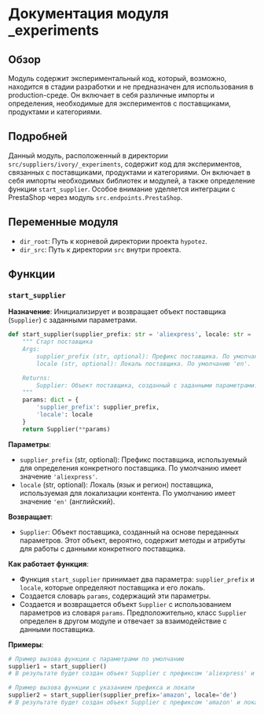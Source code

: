 # Документация модуля _experiments

## Обзор

Модуль содержит экспериментальный код, который, возможно, находится в стадии разработки и не предназначен для использования в production-среде. Он включает в себя различные импорты и определения, необходимые для экспериментов с поставщиками, продуктами и категориями.

## Подробней

Данный модуль, расположенный в директории `src/suppliers/ivory/_experiments`, содержит код для экспериментов, связанных с поставщиками, продуктами и категориями. Он включает в себя импорты необходимых библиотек и модулей, а также определение функции `start_supplier`.
Особое внимание уделяется интеграции с PrestaShop через модуль `src.endpoints.PrestaShop`.

## Переменные модуля

- `dir_root`: Путь к корневой директории проекта `hypotez`.
- `dir_src`: Путь к директории `src` внутри проекта.

## Функции

### `start_supplier`

**Назначение**: Инициализирует и возвращает объект поставщика (`Supplier`) с заданными параметрами.

```python
def start_supplier(supplier_prefix: str = 'aliexpress', locale: str = 'en'):
    """ Старт поставщика 
    Args:
        supplier_prefix (str, optional): Префикс поставщика. По умолчанию 'aliexpress'.
        locale (str, optional): Локаль поставщика. По умолчанию 'en'.

    Returns:
        Supplier: Объект поставщика, созданный с заданными параметрами.
    """
    params: dict = {
        'supplier_prefix': supplier_prefix,
        'locale': locale
    }
    return Supplier(**params)
```

**Параметры**:
- `supplier_prefix` (str, optional): Префикс поставщика, используемый для определения конкретного поставщика. По умолчанию имеет значение `'aliexpress'`.
- `locale` (str, optional): Локаль (язык и регион) поставщика, используемая для локализации контента. По умолчанию имеет значение `'en'` (английский).

**Возвращает**:
- `Supplier`: Объект поставщика, созданный на основе переданных параметров. Этот объект, вероятно, содержит методы и атрибуты для работы с данными конкретного поставщика.

**Как работает функция**:
- Функция `start_supplier` принимает два параметра: `supplier_prefix` и `locale`, которые определяют поставщика и его локаль.
- Создается словарь `params`, содержащий эти параметры.
- Создается и возвращается объект `Supplier` с использованием параметров из словаря `params`. Предположительно, класс `Supplier` определен в другом модуле и отвечает за взаимодействие с данными поставщика.

**Примеры**:

```python
# Пример вызова функции с параметрами по умолчанию
supplier1 = start_supplier()  
# В результате будет создан объект Supplier с префиксом 'aliexpress' и локалью 'en'

# Пример вызова функции с указанием префикса и локали
supplier2 = start_supplier(supplier_prefix='amazon', locale='de')  
# В результате будет создан объект Supplier с префиксом 'amazon' и локалью 'de'